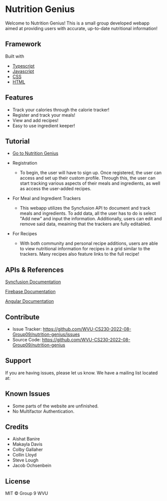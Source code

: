 Nutrition Genius
========

Welcome to Nutrition Genius! This is a small group developed webapp aimed at providing users with accurate, up-to-date nutritional information!



Framework
--------

Built with
  - [Typescript](https://www.typescriptlang.org/)
  - [Javascript](https://www.javascript.com/)
  - [CSS](https://developer.mozilla.org/en-US/docs/Web/CSS/Reference)
  - [HTML](https://html.com/)

Features
--------

- Track your calories through the calorie tracker!
- Register and track your meals!
- View and add recipes!
- Easy to use ingredient keeper!

Tutorial
----------
- [Go to Nutrition Genius](https://nutrition-genius.web.app/) 

- Registration
  - To begin, the user will have to sign up. Once registered, the user can access and set up their custom profile. Through this, the user can start tracking various aspects of their meals and ingredients, as well as access the user-added recipes. 

- For Meal and Ingredient Trackers
  - This webapp utilizes the Syncfusion API to document and track meals and ingredients. To add data, all the user has to do is select "Add new" and input the information. Additionally, users can edit and remove said data, meaining that the trackers are fully editabled.

- For Recipes
  - With both community and personal recipe additions, users are able to view nutritional information for recipes in a grid similar to the trackers. Many recipes also feature links to the full recipe!

APIs & References
----------

[Syncfusion Documentation](https://ej2.syncfusion.com/angular/documentation/introduction/)

[Firebase Documentation](https://firebase.google.com/docs)

[Angular Documentation](https://angular.io/docs)

Contribute
----------

- Issue Tracker: https://github.com/WVU-CS230-2022-08-Group09/nutrition-genius/issues
- Source Code: https://github.com/WVU-CS230-2022-08-Group09/nutrition-genius

Support
-------

If you are having issues, please let us know.
We have a mailing list located at: 

Known Issues
-------

- Some parts of the website are unfinished.
- No Multifactor Authentication.

Credits
-------

- Aishat Banire
- Makayla Davis
- Colby Gallaher
- Collin Lloyd
- Steve Lough
- Jacob Ochsenbein


License
-------

MIT © Group 9 WVU
